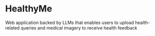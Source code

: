 # HealthyMe
Web application backed by LLMs that enables users to upload health-related queries and medical imagery to receive health feedback
